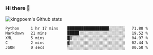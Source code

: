 ### Hi there 👋

![kingpoem's Github stats](https://github-readme-stats.vercel.app/api?username=kingpoem&show_icons=true)

  <!--START_SECTION:waka-->

```txt
Python     1 hr 17 mins    ██████████████████░░░░░░░   71.88 %
Markdown   21 mins         █████░░░░░░░░░░░░░░░░░░░░   19.52 %
XML        5 mins          █▒░░░░░░░░░░░░░░░░░░░░░░░   04.97 %
C          2 mins          ▓░░░░░░░░░░░░░░░░░░░░░░░░   02.44 %
JSON       0 secs          ░░░░░░░░░░░░░░░░░░░░░░░░░   00.50 %
```

<!--END_SECTION:waka-->
<!--
**kingpoem/kingpoem** is a ✨ _special_ ✨ repository because its `README.md` (this file) appears on your GitHub profile.

Here are some ideas to get you started:

- 🔭 I’m currently working on ...
- 🌱 I’m currently learning ...
- 👯 I’m looking to collaborate on ...
- 🤔 I’m looking for help with ...
- 💬 Ask me about ...
- 📫 How to reach me: ...
- 😄 Pronouns: ...
- ⚡ Fun fact: ...
-->
